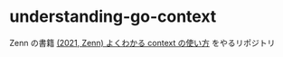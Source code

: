 # understanding-go-context

Zenn の書籍 [(2021, Zenn) よくわかる context の使い方](https://zenn.dev/hsaki/books/golang-context) をやるリポジトリ

